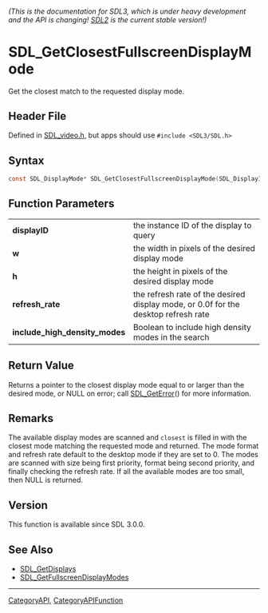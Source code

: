 ###### (This is the documentation for SDL3, which is under heavy development and the API is changing! [SDL2](https://wiki.libsdl.org/SDL2/) is the current stable version!)
# SDL_GetClosestFullscreenDisplayMode

Get the closest match to the requested display mode.

## Header File

Defined in [SDL_video.h](https://github.com/libsdl-org/SDL/blob/main/include/SDL3/SDL_video.h), but apps should use `#include <SDL3/SDL.h>`

## Syntax

```c
const SDL_DisplayMode* SDL_GetClosestFullscreenDisplayMode(SDL_DisplayID displayID, int w, int h, float refresh_rate, SDL_bool include_high_density_modes);

```

## Function Parameters

|                                    |                                                                                    |
| ---------------------------------- | ---------------------------------------------------------------------------------- |
| **displayID**                      | the instance ID of the display to query                                            |
| **w**                              | the width in pixels of the desired display mode                                    |
| **h**                              | the height in pixels of the desired display mode                                   |
| **refresh_rate**                   | the refresh rate of the desired display mode, or 0.0f for the desktop refresh rate |
| **include_high_density_modes**     | Boolean to include high density modes in the search                                |

## Return Value

Returns a pointer to the closest display mode equal to or larger than the
desired mode, or NULL on error; call [SDL_GetError](SDL_GetError)() for
more information.

## Remarks

The available display modes are scanned and `closest` is filled in with the
closest mode matching the requested mode and returned. The mode format and
refresh rate default to the desktop mode if they are set to 0. The modes
are scanned with size being first priority, format being second priority,
and finally checking the refresh rate. If all the available modes are too
small, then NULL is returned.

## Version

This function is available since SDL 3.0.0.

## See Also

* [SDL_GetDisplays](SDL_GetDisplays)
* [SDL_GetFullscreenDisplayModes](SDL_GetFullscreenDisplayModes)

----
[CategoryAPI](CategoryAPI), [CategoryAPIFunction](CategoryAPIFunction)


